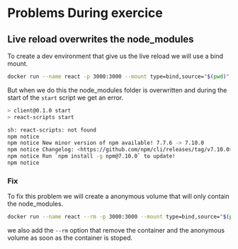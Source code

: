 # Problems During exercice

## Live reload overwrites the node_modules

To create a dev environment that give us the live reload we will use a bind mount.

```sh
docker run --name react -p 3000:3000 --mount type=bind,source="$(pwd)",target=/app react-app
```

But when we do this the node_modules folder is overwritten and during the start of the `start` script we get an error.

```sh
> client@0.1.0 start
> react-scripts start

sh: react-scripts: not found
npm notice
npm notice New minor version of npm available! 7.7.6 -> 7.10.0
npm notice Changelog: <https://github.com/npm/cli/releases/tag/v7.10.0>
npm notice Run `npm install -g npm@7.10.0` to update!
npm notice
```

### Fix

To fix this problem we will create a anonymous volume that will only contain the node_modules.

```sh
docker run --name react --rm -p 3000:3000 --mount type=bind,source="$(pwd)",target=/app --mount type=volume,target=/app/node_modules react-app
```

we also add the `--rm` option that remove the container and the anonymous volume as soon as the container is stoped.
